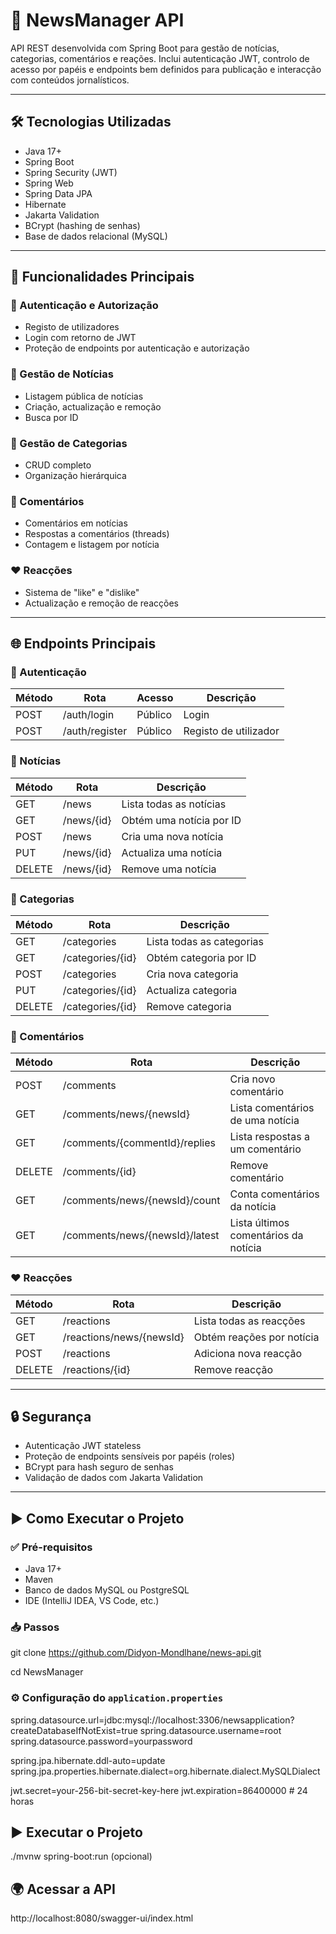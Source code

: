 # 📰 NewsManager API

API REST desenvolvida com Spring Boot para gestão de notícias, categorias, comentários e reações. Inclui autenticação JWT, controlo de acesso por papéis e endpoints bem definidos para publicação e interacção com conteúdos jornalísticos.

---

## 🛠️ Tecnologias Utilizadas

- Java 17+
- Spring Boot
- Spring Security (JWT)
- Spring Web
- Spring Data JPA
- Hibernate
- Jakarta Validation
- BCrypt (hashing de senhas)
- Base de dados relacional (MySQL)

---

## 🚀 Funcionalidades Principais

### 🔐 Autenticação e Autorização
- Registo de utilizadores
- Login com retorno de JWT
- Proteção de endpoints por autenticação e autorização

### 📰 Gestão de Notícias
- Listagem pública de notícias
- Criação, actualização e remoção
- Busca por ID

### 📂 Gestão de Categorias
- CRUD completo
- Organização hierárquica

### 💬 Comentários
- Comentários em notícias
- Respostas a comentários (threads)
- Contagem e listagem por notícia

### ❤️ Reacções
- Sistema de "like" e "dislike"
- Actualização e remoção de reacções

---

## 🌐 Endpoints Principais

### 🔐 Autenticação

| Método | Rota             | Acesso  | Descrição         |
|--------|------------------|---------|-------------------|
| POST   | /auth/login      | Público | Login             |
| POST   | /auth/register   | Público | Registo de utilizador |

### 📰 Notícias

| Método | Rota          | Descrição               |
|--------|---------------|-------------------------|
| GET    | /news         | Lista todas as notícias |
| GET    | /news/{id}    | Obtém uma notícia por ID|
| POST   | /news         | Cria uma nova notícia   |
| PUT    | /news/{id}    | Actualiza uma notícia    |
| DELETE | /news/{id}    | Remove uma notícia      |

### 📂 Categorias

| Método | Rota              | Descrição              |
|--------|-------------------|------------------------|
| GET    | /categories       | Lista todas as categorias |
| GET    | /categories/{id}  | Obtém categoria por ID    |
| POST   | /categories       | Cria nova categoria       |
| PUT    | /categories/{id}  | Actualiza categoria        |
| DELETE | /categories/{id}  | Remove categoria          |

### 💬 Comentários

| Método | Rota                           | Descrição                    |
|--------|--------------------------------|------------------------------|
| POST   | /comments                      | Cria novo comentário         |
| GET    | /comments/news/{newsId}        | Lista comentários de uma notícia |
| GET    | /comments/{commentId}/replies  | Lista respostas a um comentário  |
| DELETE | /comments/{id}                 | Remove comentário            |
| GET    | /comments/news/{newsId}/count  | Conta comentários da notícia |
| GET    | /comments/news/{newsId}/latest | Lista últimos comentários da notícia |

### ❤️ Reacções

| Método | Rota                 | Descrição                |
|--------|----------------------|--------------------------|
| GET    | /reactions           | Lista todas as reacções   |
| GET    | /reactions/news/{newsId} | Obtém reações por notícia |
| POST   | /reactions           | Adiciona nova reacção     |
| DELETE | /reactions/{id}      | Remove reacção            |

---

## 🔒 Segurança

- Autenticação JWT stateless
- Proteção de endpoints sensíveis por papéis (roles)
- BCrypt para hash seguro de senhas
- Validação de dados com Jakarta Validation

---

## ▶️ Como Executar o Projeto

### ✅ Pré-requisitos

- Java 17+
- Maven
- Banco de dados MySQL ou PostgreSQL
- IDE (IntelliJ IDEA, VS Code, etc.)

### 📥 Passos

git clone https://github.com/Didyon-Mondlhane/news-api.git

cd NewsManager

### ⚙️ Configuração do `application.properties`

spring.datasource.url=jdbc:mysql://localhost:3306/newsapplication?createDatabaseIfNotExist=true
spring.datasource.username=root
spring.datasource.password=yourpassword

spring.jpa.hibernate.ddl-auto=update
spring.jpa.properties.hibernate.dialect=org.hibernate.dialect.MySQLDialect

jwt.secret=your-256-bit-secret-key-here
jwt.expiration=86400000 # 24 horas


## ▶️ Executar o Projeto

./mvnw spring-boot:run (opcional)

## 🌍 Acessar a API

http://localhost:8080/swagger-ui/index.html